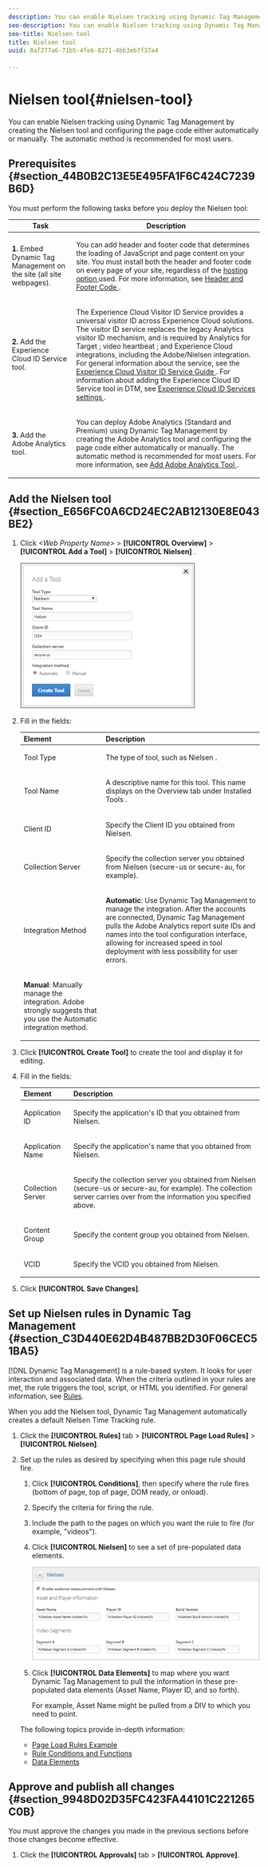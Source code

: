 ```yaml
---
description: You can enable Nielsen tracking using Dynamic Tag Management by creating the Nielsen tool and configuring the page code either automatically or manually. The automatic method is recommended for most users.
seo-description: You can enable Nielsen tracking using Dynamic Tag Management by creating the Nielsen tool and configuring the page code either automatically or manually. The automatic method is recommended for most users.
seo-title: Nielsen tool
title: Nielsen tool
uuid: 8af277a6-71b5-4fe6-8271-4bb3eb7f37a4

---
```


# Nielsen tool{#nielsen-tool}

You can enable Nielsen tracking using Dynamic Tag Management by creating the Nielsen tool and configuring the page code either automatically or manually. The automatic method is recommended for most users.

## Prerequisites {#section_44B0B2C13E5E495FA1F6C424C7239B6D}

You must perform the following tasks before you deploy the Nielsen tool:

<table id="table_5F72D90F206C4D1B9D67FDF62D7EB61F">
 <thead>
  <tr>
   <th colname="col1" class="entry"> Task </th>
   <th colname="col2" class="entry"> Description </th>
  </tr>
 </thead>
 <tbody>
  <tr>
   <td colname="col1"> <p><b>1.</b> Embed Dynamic Tag Management on the site (all site webpages). </p> </td>
   <td colname="col2"> <p> You can add header and footer code that determines the loading of JavaScript and page content on your site. You must install both the header and footer code on every page of your site, regardless of the <a href="../client-side-information/deployment.md#concept_09612483C4934E16B20F5E9DA3B7EB7D" format="dita" scope="local"> hosting option </a> used. For more information, see <a href="../client-side-information/deployment.md#concept_3F6A0A508F294FCBABEBA1DF540B781B" format="dita" scope="local"> Header and Footer Code </a>. </p> </td>
  </tr>
  <tr>
   <td colname="col1"> <p><b>2.</b> Add the Experience Cloud ID Service tool. </p> </td>
   <td colname="col2"> <p>The <span class="keyword"> Experience Cloud Visitor ID Service </span> provides a universal visitor ID across <span class="keyword"> Experience Cloud </span>solutions. The visitor ID service replaces the legacy Analytics visitor ID mechanism, and is required by <span class="keyword"> Analytics </span> for <span class="keyword"> Target </span>; <span class="keyword"> video heartbeat </span>; and <span class="keyword"> Experience Cloud </span> integrations, including the Adobe/Nielsen integration. For general information about the service, see the <a href="https://docs.adobe.com/content/help/en/id-service/using/intro/overview.html" format="https" scope="external"> Experience Cloud Visitor ID Service Guide </a>. For information about adding the Experience Cloud ID Service tool in DTM, see <a href="https://docs.adobe.com/content/help/en/id-service/using/implementation/standard.html" format="html" scope="external"> Experience Cloud ID Services settings </a>. </p> </td> 
  </tr>
  <tr>
   <td colname="col1"> <p><b>3.</b> Add the Adobe Analytics tool. </p> </td>
   <td colname="col2"> <p>You can deploy <span class="keyword"> Adobe Analytics </span> (Standard and Premium) using Dynamic Tag Management by creating the <span class="keyword"> Adobe Analytics </span> tool and configuring the page code either automatically or manually. The automatic method is recommended for most users. For more information, see <a href="../tools-reference/analytics-dtm.md#concept_FBA6679A0B79490F8296437F11E5E4F8" format="dita" scope="local"> Add Adobe Analytics Tool </a>. </p> </td>
  </tr>
 </tbody>
</table>

## Add the Nielsen tool {#section_E656FC0A6CD24EC2AB12130E8E043BE2}

1. Click  *&lt;Web Property Name&gt;* > **[!UICONTROL Overview]** > **[!UICONTROL Add a Tool]** > **[!UICONTROL Nielsen]** .

   ![Step Result](assets/nielsen_tool.png)

1. Fill in the fields:

    <table id="table_1CFB53FE72E74CCB8CAA5D4E3873D286">
     <thead>
      <tr>
       <th colname="col1" class="entry"> Element </th>
       <th colname="col2" class="entry"> Description </th>
      </tr>
     </thead>
     <tbody>
      <tr>
       <td colname="col1"> <p>Tool Type </p> </td>
       <td colname="col2"> <p>The type of tool, such as <span class="keyword"> Nielsen </span>. </p> </td>
      </tr>
      <tr>
       <td colname="col1"> <p>Tool Name </p> </td>
       <td colname="col2"> <p>A descriptive name for this tool. This name displays on the <span class="wintitle"> Overview </span> tab under <span class="wintitle"> Installed Tools </span>. </p> </td>
      </tr>
      <tr>
       <td colname="col1"> <p>Client ID </p> </td>
       <td colname="col2"> <p>Specify the Client ID you obtained from Nielsen. </p> </td>
      </tr>
      <tr>
       <td colname="col1"> <p>Collection Server </p> </td>
       <td colname="col2"> <p>Specify the collection server you obtained from Nielsen (secure-us or secure-au, for example). </p> </td>
      </tr>
      <tr>
       <td colname="col1" morerows="1"> <p>Integration Method </p> </td>
       <td colname="col2"> <p> <b>Automatic</b>: Use Dynamic Tag Management to manage the integration. After the accounts are connected, Dynamic Tag Management pulls the <span class="keyword"> Adobe Analytics </span> report suite IDs and names into the tool configuration interface, allowing for increased speed in tool deployment with less possibility for user errors. </p> </td>
      </tr>
      <tr>
       <td colname="col2"> <p> <b>Manual</b>: Manually manage the integration. Adobe strongly suggests that you use the Automatic integration method. </p> </td>
      </tr>
     </tbody>
    </table>

1. Click **[!UICONTROL Create Tool]** to create the tool and display it for editing.
1. Fill in the fields:

    <table id="table_F2635DE3831B4476AD1B12041DB16FBD">
     <thead>
      <tr>
       <th colname="col1" class="entry"> Element </th>
       <th colname="col2" class="entry"> Description </th>
      </tr>
     </thead>
     <tbody>
      <tr>
       <td colname="col1"> <p>Application ID </p> </td>
       <td colname="col2"> <p>Specify the application's ID that you obtained from Nielsen. </p> </td>
      </tr>
      <tr>
       <td colname="col1"> <p>Application Name </p> </td>
       <td colname="col2"> <p>Specify the application's name that you obtained from Nielsen. </p> </td>
      </tr>
      <tr>
       <td colname="col1"> <p>Collection Server </p> </td>
       <td colname="col2"> <p>Specify the collection server you obtained from Nielsen (secure-us or secure-au, for example). The collection server carries over from the information you specified above. </p> </td>
      </tr>
      <tr>
       <td colname="col1"> <p>Content Group </p> </td>
       <td colname="col2"> <p>Specify the content group you obtained from Nielsen. </p> </td>
      </tr>
      <tr>
       <td colname="col1"> <p>VCID </p> </td>
       <td colname="col2"> <p>Specify the VCID you obtained from Nielsen. </p> </td>
      </tr>
     </tbody>
    </table>

1. Click **[!UICONTROL Save Changes]**.

## Set up Nielsen rules in Dynamic Tag Management {#section_C3D440E62D4B487BB2D30F06CEC51BA5}

[!DNL Dynamic Tag Management] is a rule-based system. It looks for user interaction and associated data. When the criteria outlined in your rules are met, the rule triggers the tool, script, or HTML you identified. For general information, see [Rules](../managing-resources/rules.md#concept_2D3F296DD3BD418BAB7A0E2415DD9C92).

When you add the Nielsen tool, Dynamic Tag Management automatically creates a default Nielsen Time Tracking rule.

1. Click the **[!UICONTROL Rules]** tab > **[!UICONTROL Page Load Rules]** > **[!UICONTROL Nielsen]**.
1. Set up the rules as desired by specifying when this page rule should fire.

    1. Click **[!UICONTROL Conditions]**, then specify where the rule fires (bottom of page, top of page, DOM ready, or onload).
    1. Specify the criteria for firing the rule.
    1. Include the path to the pages on which you want the rule to fire (for example, "videos").
    1. Click **[!UICONTROL Nielsen]** to see a set of pre-populated data elements.

       ![](assets/nielsen_rules.png)

    1. Click **[!UICONTROL Data Elements]** to map where you want Dynamic Tag Management to pull the information in these pre-populated data elements (Asset Name, Player ID, and so forth).

       For example, Asset Name might be pulled from a DIV to which you need to point.

   The following topics provide in-depth information:

    * [Page Load Rules Example](../managing-resources/rules.md#concept_811F4216145A4E3A91190DFFC9C2D223)
    * [Rule Conditions and Functions](../managing-resources/rules.md#reference_662A7B7D177C46C98980CD317A7A8861)
    * [Data Elements](../managing-resources/data-elements.md#concept_8A4591BD0F4241B6925D976482C43CD2)

## Approve and publish all changes {#section_9948D02D35FC423FA44101C221265C0B}

You must approve the changes you made in the previous sections before those changes become effective.

1. Click the **[!UICONTROL Approvals]** tab > **[!UICONTROL Approve]**.
